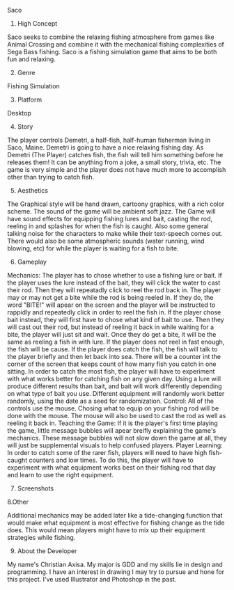 Saco

1. High Concept

Saco seeks to combine the relaxing fishing atmosphere from games like Animal Crossing and combine it with the mechanical fishing complexities of Sega Bass fishing. Saco is a fishing simulation game that aims to be both fun and relaxing.

2. Genre

Fishing Simulation 

3. Platform

Desktop

4. Story

The player controls Demetri, a half-fish, half-human fisherman living in Saco, Maine. Demetri is going to have a nice relaxing fishing day. As Demetri (The Player) catches fish, the fish will tell him something before he releases them! It can be anything from a joke, a small story, trivia, etc. The game is very simple and the player does not have much more to accomplish other than trying to catch fish.

5. Aesthetics

The Graphical style will be hand drawn, cartoony graphics, with a rich color scheme. The sound of the game will be ambient soft jazz. The Game will have sound effects for equipping fishing lures and bait, casting the rod, reeling in and splashes for when the fish is caught. Also some general talking noise for the characters to make while their text-speech comes out. There would also be some atmospheric sounds (water running, wind blowing, etc) for while the player is waiting for a fish to bite.

6. Gameplay

Mechanics: The player has to chose whether to use a fishing lure or bait. If the player uses the lure instead of the bait, they will click the water to cast their rod. Then they will repeatadly click to reel the rod back in. The player may or may not get a bite while the rod is being reeled in. If they do, the word "BITE!" will apear on the screen and the player will be instructed to rappidly and repeatedly click in order to reel the fish in. If the player chose bait instead, they will first have to chose what kind of bait to use. Then they will cast out their rod, but instead of reeling it back in while waiting for a bite, the player will just sit and wait. Once they do get a bite, it will be the same as reeling a fish in with lure. If the player does not reel in fast enough, the fish will be cause. If the player does catch the fish, the fish will talk to the player briefly and then let back into sea. There will be a counter int the corner of the screen that keeps count of how many fish you catch in one sitting. In order to catch the most fish, the player will have to experiment with what works better for catching fish on any given day. Using a lure will produce different results than bait, and bait will work differently depending on what type of bait you use. Different equipment will randomly work better randomly, using the date as a seed for randomization.
Control: All of the controls use the mouse. Chosing what to equip on your fishing rod will be done with the mouse. The mouse will also be used to cast the rod as well as reeling it back in.
Teaching the Game: If it is the player's first time playing the game, little message bubbles will apear breifly explaining the game's mechanics. These message bubbles will not slow down the game at all, they will just be supplemental visuals to help confused players.
Player Learning: In order to catch some of the rarer fish, players will need to have high fish-caught counters and low times. To do this, the player will have to experiment with what equipment works best on their fishing rod that day and learn to use the right equipment.

7. Screenshots



8.Other

Additional mechanics may be added later like a tide-changing function that would make what equipment is most effective for fishing change as the tide does. This would mean players might have to mix up their equipment strategies while fishing.

9. About the Developer

My name's Christian Axisa. My major is GDD and my skills lie in design and programming. I have an interest in drawing I may try to pursue and hone for this project. I've used Illustrator and Photoshop in the past.
